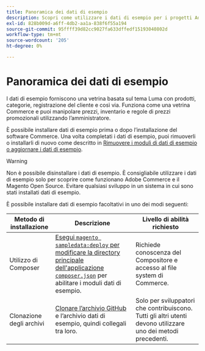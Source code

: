 ```yaml
---
title: Panoramica dei dati di esempio
description: Scopri come utilizzare i dati di esempio per i progetti Adobe Commerce e Magento Open Source.
exl-id: 828b009d-a6ff-4db2-aa1a-838f6f55a194
source-git-commit: 95ffff39d82cc9027fa633dffedf15193040802d
workflow-type: tm+mt
source-wordcount: '205'
ht-degree: 0%

---
```


# Panoramica dei dati di esempio

I dati di esempio forniscono una vetrina basata sul tema Luma con prodotti, categorie, registrazione del cliente e così via. Funziona come una vetrina Commerce e puoi manipolare prezzi, inventario e regole di prezzi promozionali utilizzando l’amministratore.

È possibile installare dati di esempio prima o dopo l’installazione del software Commerce. Una volta completati i dati di esempio, puoi rimuoverli o installarli di nuovo come descritto in [Rimuovere i moduli di dati di esempio o aggiornare i dati di esempio](remove-or-update.md).

>[!WARNING]
>
>Non è possibile disinstallare i dati di esempio. È consigliabile utilizzare i dati di esempio solo per scoprire come funzionano Adobe Commerce e il Magento Open Source. Evitare qualsiasi sviluppo in un sistema in cui sono stati installati dati di esempio.

È possibile installare dati di esempio facoltativi in uno dei modi seguenti:

| Metodo di installazione | Descrizione | Livello di abilità richiesto |
|--- |--- |--- |
| Utilizzo di Composer | [Esegui `magento sampledata:deploy` per modificare la directory principale dell&#39;applicazione `composer.json`](composer-packages.md) per abilitare i moduli dati di esempio. | Richiede conoscenza del Compositore e accesso al file system di Commerce. |
| Clonazione degli archivi | [Clonare l’archivio GitHub](git-repositories.md) e l’archivio dati di esempio, quindi collegali tra loro. | Solo per sviluppatori che contribuiscono. Tutti gli altri utenti devono utilizzare uno dei metodi precedenti. |
